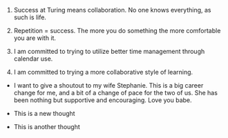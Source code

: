 1. Success at Turing means collaboration. No one knows everything, as such is
   life.
2. Repetition = success. The more you do something the more comfortable you
   are with it.


1. I am committed to trying to utilize better time management through calendar
   use.
2. I am committed to trying a more collaborative style of learning.


- I want to give a shoutout to my wife Stephanie. This is a big career change
  for me, and a bit of a change of pace for the two of us. She has been nothing but supportive and encouraging.
  Love you babe.


- This is a new thought
- This is another thought
